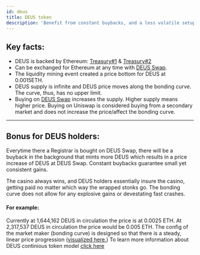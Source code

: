 ```yaml
---
id: deus
title: DEUS token
description: 'Benefit from constant buybacks, and a less volatile setup'
---
```



## Key facts:
- DEUS is backed by Ethereum: [Treasury#1](https://etherscan.io/address/0xD77700fC3C78d1Cb3aCb1a9eAC891ff59bC7946D) & [Treasury#2](https://etherscan.io/address/0xc2fB644cd18325C58889Cf8BB0573e4a8774BCD2)
- Can be exchanged for Ethereum at any time with [DEUS Swap](https://app.deus.finance/swap). 
- The liquidity mining event created a price bottom for DEUS at 0.0015ETH.
- DEUS supply is infinite and DEUS price moves along the bonding curve. The curve, thus, has no upper limit.
- Buying on [DEUS Swap](https://app.deus.finance/swap) increases the supply. Higher supply means higher price. Buying on Uniswap is considered buying from a secondary market and does not increase the price/affect the bonding curve. 

___
## Bonus for DEUS holders:
Everytime there a Registrar is bought on DEUS Swap, there will be a buyback in the background that mints more DEUS which results in a price increase of DEUS at DEUS Swap. Constant buybacks guarantee small yet consistent gains.

The casino always wins, and DEUS holders essentially insure the casino, getting paid no matter which way the wrapped stonks go. The bonding curve does not allow for any explosive gains or devestating fast crashes.

#### For example:
Currently at 1,644,162 DEUS in circulation the price is at 0.0025 ETH.
At 2,317,537 DEUS in circulation the price would be 0.005 ETH.
The config of the market maker (bonding curve) is designed so that there is a steady, linear price progression ([visualized here.](https://simulate.deus.finance))
To learn more information about DEUS continious token model [click here](https://lafayettetabor.medium.com/deus-continious-token-model-faq-36953ca5e561)
